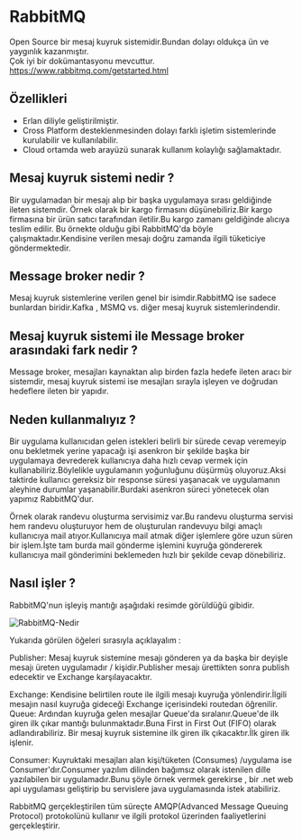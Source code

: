 # RabbitMQ
Open Source bir mesaj kuyruk sistemidir.Bundan dolayı oldukça ün ve yaygınlık kazanmıştır.<br>
Çok iyi bir dokümantasyonu mevcuttur.<br>
https://www.rabbitmq.com/getstarted.html

## Özellikleri

<ul>
  <li>Erlan diliyle geliştirilmiştir.</li>
  <li>Cross Platform desteklenmesinden dolayı farklı işletim sistemlerinde kurulabilir ve kullanılabilir.</li>  
  <li>Cloud ortamda web arayüzü sunarak kullanım kolaylığı sağlamaktadır.</li>
</ul>

## Mesaj kuyruk sistemi nedir ?
Bir uygulamadan bir mesajı alıp bir başka uygulamaya sırası geldiğinde ileten sistemdir.
Örnek olarak bir kargo firmasını düşünebiliriz.Bir kargo firmasına bir ürün satıcı tarafından iletilir.Bu kargo zamanı geldiğinde alıcıya teslim edilir.
Bu örnekte olduğu gibi RabbitMQ'da böyle çalışmaktadır.Kendisine verilen mesajı doğru zamanda ilgili tüketiciye göndermektedir.

## Message broker nedir ?
Mesaj kuyruk sistemlerine verilen genel bir isimdir.RabbitMQ ise sadece bunlardan biridir.Kafka , MSMQ vs. diğer mesaj kuyruk sistemlerindendir.

## Mesaj kuyruk sistemi ile Message broker arasındaki fark nedir ?

Message broker, mesajları kaynaktan alıp birden fazla hedefe ileten aracı bir sistemdir, mesaj kuyruk sistemi ise mesajları sırayla işleyen ve doğrudan hedeflere ileten bir yapıdır.

## Neden kullanmalıyız ?

Bir uygulama kullanıcıdan gelen istekleri belirli bir sürede cevap veremeyip onu bekletmek yerine yapacağı işi asenkron bir şekilde başka bir uygulamaya devrederek kullanıcıya daha hızlı cevap vermek için kullanabiliriz.Böylelikle uygulamanın yoğunluğunu düşürmüş oluyoruz.Aksi taktirde kullanıcı gereksiz bir response süresi yaşanacak ve uygulamanın aleyhine durumlar yaşanabilir.Burdaki asenkron süreci yönetecek olan yapımız RabbitMQ'dur.

Örnek olarak randevu oluşturma servisimiz var.Bu randevu oluşturma servisi hem randevu oluşturuyor hem de oluşturulan randevuyu bilgi amaçlı kullanıcıya mail atıyor.Kullanıcıya mail atmak diğer işlemlere göre uzun süren bir işlem.İşte tam burda mail gönderme işlemini kuyruğa göndererek kullanıcıya mail gönderimini beklemeden hızlı bir şekilde cevap dönebiliriz.

## Nasıl işler ?

RabbitMQ'nun işleyiş mantığı aşağıdaki resimde görüldüğü gibidir.

![RabbitMQ-Nedir](https://github.com/mesutsolak/rabbitmq/assets/56551511/2450a703-5103-4859-8815-c8389c878d60)

Yukarıda görülen öğeleri sırasıyla açıklayalım :<p>
Publisher: Mesaj kuyruk sistemine mesajı gönderen ya da başka bir deyişle mesajı üreten uygulamadır / kişidir.Publisher mesajı ürettikten sonra publish edecektir ve Exchange karşılayacaktır.<p>
Exchange: Kendisine belirtilen route ile ilgili mesajı kuyruğa yönlendirir.İlgili mesajın nasıl kuyruğa gideceği Exchange içerisindeki routedan öğrenilir.
Queue: Ardından kuyruğa gelen mesajlar Queue'da sıralanır.Queue'de ilk giren ilk çıkar mantığı bulunmaktadır.Buna First in First Out (FIFO) olarak adlandırabiliriz. Bir mesaj kuyruk sistemine ilk giren ilk çıkacaktır.İlk giren ilk işlenir.<p>
Consumer: Kuyruktaki mesajları alan kişi/tüketen (Consumes) /uygulama ise Consumer'dır.Consumer yazılım dilinden bağımsız olarak istenilen dille yazılabilen bir uygulamadır.Bunu şöyle örnek vermek gerekirse , bir .net web api uygulaması geliştirip bu servislere java uygulamasında istek atabiliriz.<p>

RabbitMQ gerçekleştirilen tüm süreçte AMQP(Advanced Message Queuing Protocol) protokolünü kullanır ve ilgili protokol üzerinden faaliyetlerini gerçekleştirir.
